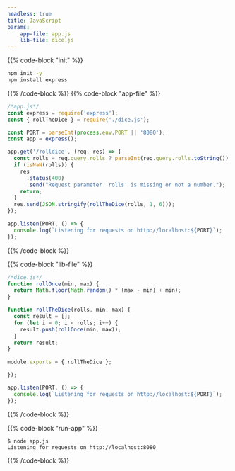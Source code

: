 ```yaml
---
headless: true
title: JavaScript
params:
    app-file: app.js
    lib-file: dice.js
---
```

{{% code-block "init" %}}

```bash
npm init -y
npm install express
```

{{% /code-block %}}
{{% code-block "app-file" %}}

```javascript
/*app.js*/
const express = require('express');
const { rollTheDice } = require('./dice.js');

const PORT = parseInt(process.env.PORT || '8080');
const app = express();

app.get('/rolldice', (req, res) => {
  const rolls = req.query.rolls ? parseInt(req.query.rolls.toString()) : NaN;
  if (isNaN(rolls)) {
    res
      .status(400)
      .send("Request parameter 'rolls' is missing or not a number.");
    return;
  }
  res.send(JSON.stringify(rollTheDice(rolls, 1, 6)));
});

app.listen(PORT, () => {
  console.log(`Listening for requests on http://localhost:${PORT}`);
});
```

{{% /code-block %}}

{{% code-block "lib-file" %}}

```javascript
/*dice.js*/
function rollOnce(min, max) {
  return Math.floor(Math.random() * (max - min) + min);
}

function rollTheDice(rolls, min, max) {
  const result = [];
  for (let i = 0; i < rolls; i++) {
    result.push(rollOnce(min, max));
  }
  return result;
}

module.exports = { rollTheDice };

});

app.listen(PORT, () => {
  console.log(`Listening for requests on http://localhost:${PORT}`);
});
```

{{% /code-block %}}

{{% code-block "run-app" %}}

```console
$ node app.js
Listening for requests on http://localhost:8080
```

{{% /code-block %}}